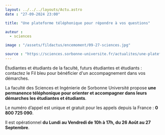 ```yaml
---
layout: ../../../layouts/Actu.astro
date : "27-09-2024 23:00"

title: "Une plateforme téléphonique pour répondre à vos questions"

auteur :
  - sciences

image : "/assets/fildactus/encemoment/09-27-sciences.jpg"

source : "https://sciences.sorbonne-universite.fr/actualites/une-plateforme-telephonique-pour-repondre-vos-questions"
---
```


Étudiantes et étudiants de la faculté, futurs étudiantes et étudiants : contactez le Fil bleu pour bénéficier d'un accompagnement dans vos démarches.

La faculté des Sciences et Ingénierie de Sorbonne Université propose __une permanence téléphonique pour orienter et accompagner dans leurs démarches les étudiantes et étudiants__. 

Le numéro d’appel est unique et gratuit pour les appels depuis la France : __0 800 725 090__.

Il est opérationnel __du Lundi au Vendredi de 10h à 17h, du 26 Août au 27 Septembre__.